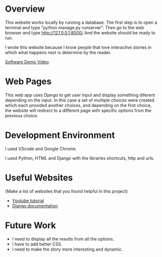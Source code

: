 # Overview

This website works locally by running a database. The first step is to open a terminal and type "python manage.py runserver".
Then go to the web browser and type http://127.0.0.1:8000/
And the website should be ready to run.

I wrote this website because I know people that love interactive stories in which what happens next is determine by the reader.

[Software Demo Video]()

# Web Pages

This web app uses Django to get user input and display something diferent depending on the input.
In this case a set of multiple choices were created which each provided another choices, and depending
on the first choice, the website will redirect to a different page with specific options from the previous choice.

# Development Environment

I used VScode and Google Chrome.

I used Python, HTML and Django with the libraries shortcuts, http and urls.

# Useful Websites

{Make a list of websites that you found helpful in this project}
* [Youtube tutorial](https://www.youtube.com/watch?v=olRw5yPaRlw&t=3594s)
* [Django documentation](https://docs.djangoproject.com/en/3.2/intro/tutorial01/)

# Future Work

* I need to display all the results from all the options.
* I have to add better CSS.
* I need to make the story more interesting and dynamic.
